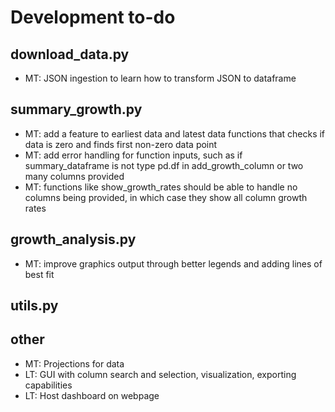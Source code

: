 # Development to-do

## download_data.py
- MT: JSON ingestion to learn how to transform JSON to dataframe

## summary_growth.py
- MT: add a feature to earliest data and latest data functions that checks if data is zero and finds first non-zero data point
- MT: add error handling for function inputs, such as if summary_dataframe is not type pd.df in add_growth_column or two many columns provided
- MT: functions like show_growth_rates should be able to handle no columns being provided, in which case they show all column growth rates

## growth_analysis.py
- MT: improve graphics output through better legends and adding lines of best fit

## utils.py


## other
- MT: Projections for data
- LT: GUI with column search and selection, visualization, exporting capabilities
- LT: Host dashboard on webpage 